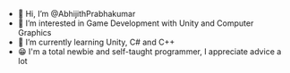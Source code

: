 - 👋 Hi, I’m @AbhijithPrabhakumar
- 👀 I’m interested in Game Development with Unity and Computer Graphics
- 🌱 I’m currently learning Unity, C# and C++
- 😁 I'm a total newbie and self-taught programmer, I appreciate advice a lot

<!---
AbhijithPrabhakumar/AbhijithPrabhakumar is a ✨ special ✨ repository because its `README.md` (this file) appears on your GitHub profile.
You can click the Preview link to take a look at your changes.
--->
